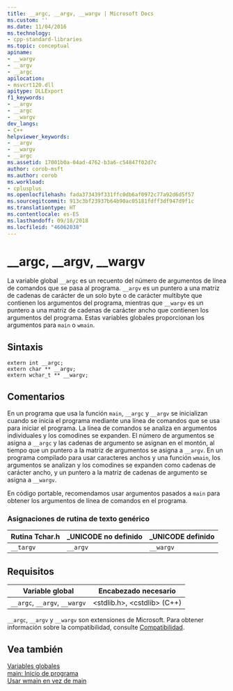 ```yaml
---
title: __argc, __argv, __wargv | Microsoft Docs
ms.custom: ''
ms.date: 11/04/2016
ms.technology:
- cpp-standard-libraries
ms.topic: conceptual
apiname:
- __wargv
- __argv
- __argc
apilocation:
- msvcrt120.dll
apitype: DLLExport
f1_keywords:
- __argv
- __argc
- __wargv
dev_langs:
- C++
helpviewer_keywords:
- __argv
- __wargv
- __argc
ms.assetid: 17001b0a-04ad-4762-b3a6-c54847f02d7c
author: corob-msft
ms.author: corob
ms.workload:
- cplusplus
ms.openlocfilehash: fada373439f331ffc0db6af0972c77a92d6d5f57
ms.sourcegitcommit: 913c3bf23937b64b90ac05181fdff3df947d9f1c
ms.translationtype: HT
ms.contentlocale: es-ES
ms.lasthandoff: 09/18/2018
ms.locfileid: "46062038"
---
```

# <a name="argc-argv-wargv"></a>__argc, __argv, __wargv

La variable global `__argc` es un recuento del número de argumentos de línea de comandos que se pasa al programa. `__argv` es un puntero a una matriz de cadenas de carácter de un solo byte o de carácter multibyte que contienen los argumentos del programa, mientras que `__wargv` es un puntero a una matriz de cadenas de carácter ancho que contienen los argumentos del programa. Estas variables globales proporcionan los argumentos para `main` o `wmain`.

## <a name="syntax"></a>Sintaxis

```
extern int __argc;
extern char ** __argv;
extern wchar_t ** __wargv;
```

## <a name="remarks"></a>Comentarios

En un programa que usa la función `main`, `__argc` y `__argv` se inicializan cuando se inicia el programa mediante una línea de comandos que se usa para iniciar el programa. La línea de comandos se analiza en argumentos individuales y los comodines se expanden. El número de argumentos se asigna a `__argc` y las cadenas de argumento se asignan en el montón, al tiempo que un puntero a la matriz de argumentos se asigna a `__argv`. En un programa compilado para usar caracteres anchos y una función `wmain`, los argumentos se analizan y los comodines se expanden como cadenas de carácter ancho, y un puntero a la matriz de cadenas de argumento se asigna a `__wargv`.

En código portable, recomendamos usar argumentos pasados a `main` para obtener los argumentos de línea de comandos en el programa.

### <a name="generic-text-routine-mappings"></a>Asignaciones de rutina de texto genérico

|Rutina Tchar.h|_UNICODE no definido|_UNICODE definido|
|---------------------|---------------------------|-----------------------|
|`__targv`|`__argv`|`__wargv`|

## <a name="requirements"></a>Requisitos

|Variable global|Encabezado necesario|
|---------------------|---------------------|
|`__argc`, `__argv`, `__wargv`|\<stdlib.h>, \<cstdlib> (C++)|

`__argc`, `__argv` y `__wargv` son extensiones de Microsoft. Para obtener información sobre la compatibilidad, consulte [Compatibilidad](../c-runtime-library/compatibility.md).

## <a name="see-also"></a>Vea también

[Variables globales](../c-runtime-library/global-variables.md)<br/>
[main: Inicio de programa](../cpp/main-program-startup.md)<br/>
[Usar wmain en vez de main](../cpp/using-wmain-instead-of-main.md)